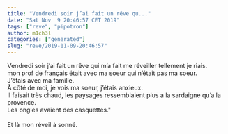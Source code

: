 ```yaml
---
title: "Vendredi soir j’ai fait un rêve qu..."
date: "Sat Nov  9 20:46:57 CET 2019"
tags: ["reve", "pipotron"]
author: m1ch3l
categories: ["generated"]
slug: "reve/2019-11-09-20:46:57"
---
```


Vendredi soir j’ai fait un rêve qui m’a fait me réveiller tellement je riais.<br>
mon prof de français était avec ma soeur qui n’était pas ma soeur.<br>
J’étais avec ma famille.<br>
À côté de moi, je vois ma soeur, j’étais anxieux.<br>
Il faisait très chaud, les paysages ressemblaient plus a la sardaigne qu’a la provence.<br>
Les ongles avaient des casquettes."<br>
<br>
Et là mon réveil à sonné.<br>
<br>
